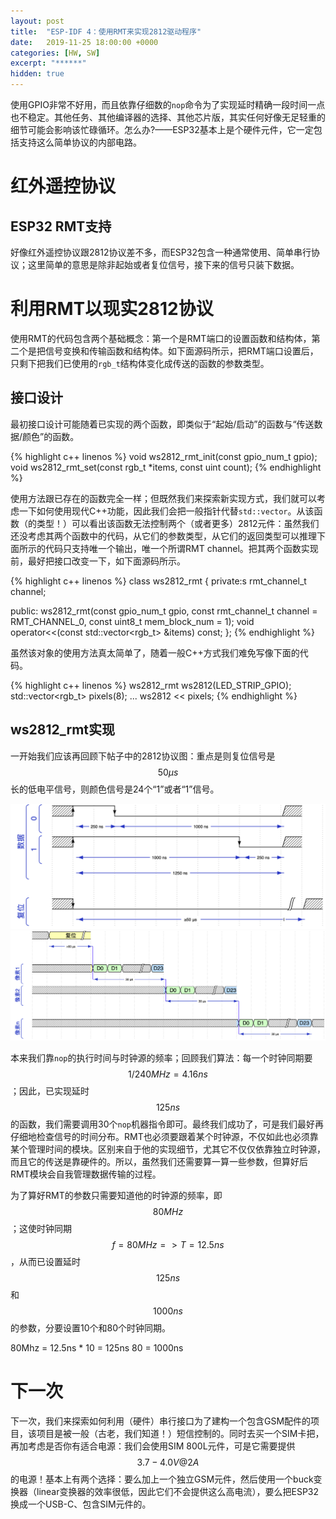 ```yaml
---
layout: post
title:  "ESP-IDF 4：使用RMT来实现2812驱动程序"
date:   2019-11-25 18:00:00 +0000
categories: [HW, SW]
excerpt: "******"
hidden: true
---
```

使用GPIO非常不好用，而且依靠仔细数的`nop`命令为了实现延时精确一段时间一点也不稳定。其他任务、其他编译器的选择、其他芯片版，其实任何好像无足轻重的细节可能会影响该忙碌循环。怎么办?——ESP32基本上是个硬件元件，它一定包括支持这么简单协议的内部电路。

# 红外遥控协议

## ESP32 RMT支持
好像红外遥控协议跟2812协议差不多，而ESP32包含一种通常使用、简单串行协议；这里简单的意思是除非起始或者复位信号，接下来的信号只装下数据。

# 利用RMT以现实2812协议
使用RMT的代码包含两个基础概念：第一个是RMT端口的设置函数和结构体，第二个是把信号变换和传输函数和结构体。如下面源码所示，把RMT端口设置后，只剩下把我们已使用的`rgb_t`结构体变化成传送的函数的参数类型。

## 接口设计
最初接口设计可能随着已实现的两个函数，即类似于“起始/启动”的函数与“传送数据/颜色”的函数。

{% highlight c++ linenos %}
void ws2812_rmt_init(const gpio_num_t gpio);
void ws2812_rmt_set(const rgb_t *items, const uint count);
{% endhighlight %}

使用方法跟已存在的函数完全一样；但既然我们来探索新实现方式，我们就可以考虑一下如何使用现代C++功能，因此我们会把一般指针代替`std::vector`。从该函数（的类型！）可以看出该函数无法控制两个（或者更多）2812元件：虽然我们还没考虑其两个函数中的代码，从它们的参数类型，从它们的返回类型可以推理下面所示的代码只支持唯一个输出，唯一个所谓RMT channel。把其两个函数实现前，最好把接口改变一下，如下面源码所示。

{% highlight c++ linenos %}
class ws2812_rmt {
 private:s
  rmt_channel_t channel;

 public:
  ws2812_rmt(const gpio_num_t gpio, 
             const rmt_channel_t channel = RMT_CHANNEL_0,
             const uint8_t mem_block_num = 1);
  void operator<<(const std::vector<rgb_t> &items) const;
};
{% endhighlight %}

虽然该对象的使用方法真太简单了，随着一般C++方式我们难免写像下面的代码。

{% highlight c++ linenos %}
ws2812_rmt ws2812(LED_STRIP_GPIO);
std::vector<rgb_t> pixels(8);
...
ws2812 << pixels;
{% endhighlight %}

## ws2812_rmt实现
一开始我们应该再回顾下帖子中的2812协议图：重点是则复位信号是$$50μs$$长的低电平信号，则颜色信号是24个“1”或者“1”信号。

![2812数据传输1](/assets/2019-11-25-esp-idf-3/led-1.png)
![2812数据传输2](/assets/2019-11-25-esp-idf-3/led-n.png)

本来我们靠`nop`的执行时间与时钟源的频率；回顾我们算法：每一个时钟同期要$$1/240MHz = 4.16ns$$；因此，已实现延时$$125ns$$的函数，我们需要调用30个`nop`机器指令即可。最终我们成功了，可是我们最好再仔细地检查信号的时间分布。RMT也必须要跟着某个时钟源，不仅如此也必须靠某个管理时间的模块。区别来自于他的实现细节，尤其它不仅仅依靠独立时钟源，而且它的传送是靠硬件的。所以，虽然我们还需要算一算一些参数，但算好后RMT模块会自我管理数据传输的过程。

为了算好RMT的参数只需要知道他的时钟源的频率，即$$80MHz$$；这使时钟同期$$f=80MHz => T=12.5ns$$，从而已设置延时$$125ns$$和$$1000ns$$的参数，分要设置10个和80个时钟同期。

80Mhz = 12.5ns * 10 = 125ns
                 80 = 1000ns
# 下一次
下一次，我们来探索如何利用（硬件）串行接口为了建构一个包含GSM配件的项目，该项目是被一般（古老，我们知道！）短信控制的。同时去买一个SIM卡把，再加考虑是否你有适合电源：我们会使用SIM 800L元件，可是它需要提供$$3.7-4.0V @ 2A$$的电源！基本上有两个选择：要么加上一个独立GSM元件，然后使用一个buck变换器（linear变换器的效率很低，因此它们不会提供这么高电流），要么把ESP32换成一个USB-C、包含SIM元件的。
